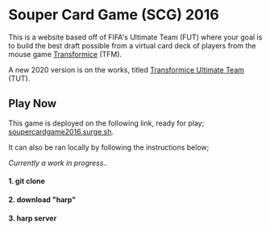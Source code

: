 # Souper Card Game (SCG) 2016

This is a website based off of FIFA's Ultimate Team (FUT) where your goal is to build the best draft possible from a virtual card deck of players from the mouse game [Transformice](https://www.transformice.com/) (TFM).

A new 2020 version is on the works, titled [Transformice Ultimate Team](https://github.com/andyAndyA/Transformice-Ultimate-Team) (TUT).

## Play Now

This game is deployed on the following link, ready for play; [soupercardgame2016.surge.sh](https://www.soupercardgame2016.surge.sh).

It can also be ran locally by following the instructions below;

*Currently a work in progress..*

#### 1. git clone

#### 2. download "harp"

#### 3. harp server